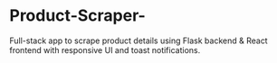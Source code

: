 # Product-Scraper-
Full-stack app to scrape product details using Flask backend &amp; React frontend with responsive UI and toast notifications.
